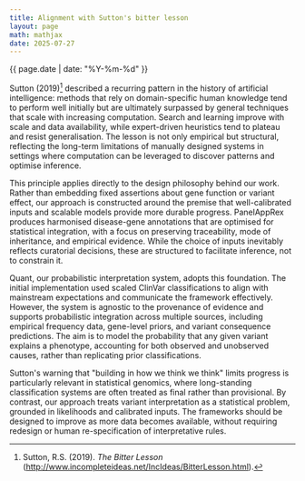 ```yaml
---
title: Alignment with Sutton's bitter lesson
layout: page
math: mathjax
date: 2025-07-27
---
```


<p>{{ page.date | date: "%Y-%m-%d" }}</p>

Sutton (2019)[^1]  described a recurring pattern in the history of artificial intelligence: methods that rely on domain-specific human knowledge tend to perform well initially but are ultimately surpassed by general techniques that scale with increasing computation. Search and learning improve with scale and data availability, while expert-driven heuristics tend to plateau and resist generalisation. The lesson is not only empirical but structural, reflecting the long-term limitations of manually designed systems in settings where computation can be leveraged to discover patterns and optimise inference.

This principle applies directly to the design philosophy behind our work. Rather than embedding fixed assertions about gene function or variant effect, our approach is constructed around the premise that well-calibrated inputs and scalable models provide more durable progress. PanelAppRex produces harmonised disease-gene annotations that are optimised for statistical integration, with a focus on preserving traceability, mode of inheritance, and empirical evidence. While the choice of inputs inevitably reflects curatorial decisions, these are structured to facilitate inference, not to constrain it.

Quant, our probabilistic interpretation system, adopts this foundation. The initial implementation used scaled ClinVar classifications to align with mainstream expectations and communicate the framework effectively. However, the system is agnostic to the provenance of evidence and supports probabilistic integration across multiple sources, including empirical frequency data, gene-level priors, and variant consequence predictions. The aim is to model the probability that any given variant explains a phenotype, accounting for both observed and unobserved causes, rather than replicating prior classifications.

Sutton's warning that "building in how we think we think" limits progress is particularly relevant in statistical genomics, where long-standing classification systems are often treated as final rather than provisional. By contrast, our approach treats variant interpretation as a statistical problem, grounded in likelihoods and calibrated inputs. The frameworks should be designed to improve as more data becomes available, without requiring redesign or human re-specification of interpretative rules.

[^1]: Sutton, R.S. (2019). *The Bitter Lesson* (<http://www.incompleteideas.net/IncIdeas/BitterLesson.html>).
